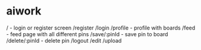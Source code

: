 # aiwork

/ - login or register screen
/register
/login
/profile - profile with boards
/feed - feed page with all different pins
/save/:pinId - save pin to board
/delete/:pinId - delete pin
/logout
/edit
/upload